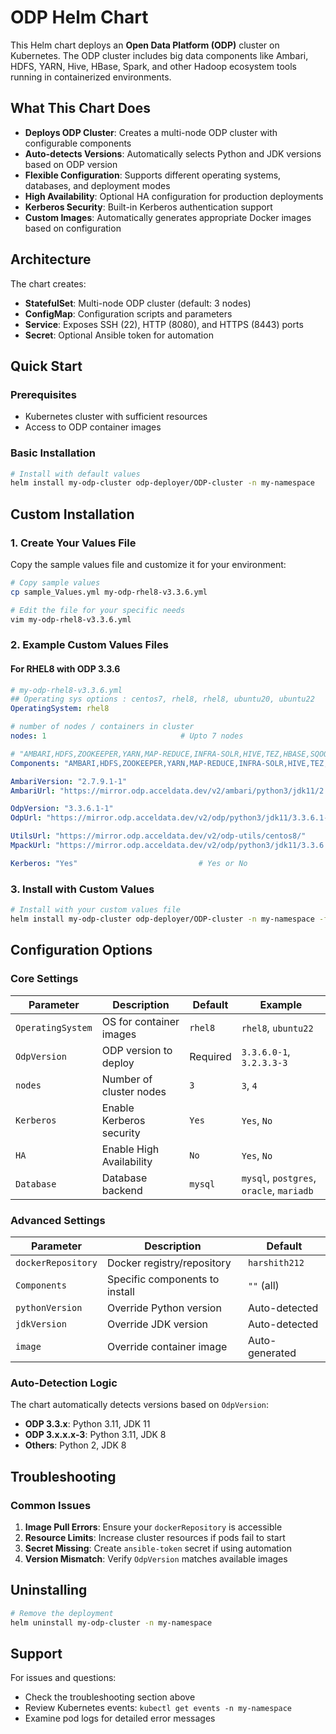 # ODP Helm Chart

This Helm chart deploys an **Open Data Platform (ODP)** cluster on Kubernetes. The ODP cluster includes big data components like Ambari, HDFS, YARN, Hive, HBase, Spark, and other Hadoop ecosystem tools running in containerized environments.

## What This Chart Does

- **Deploys ODP Cluster**: Creates a multi-node ODP cluster with configurable components
- **Auto-detects Versions**: Automatically selects Python and JDK versions based on ODP version
- **Flexible Configuration**: Supports different operating systems, databases, and deployment modes
- **High Availability**: Optional HA configuration for production deployments
- **Kerberos Security**: Built-in Kerberos authentication support
- **Custom Images**: Automatically generates appropriate Docker images based on configuration

## Architecture

The chart creates:
- **StatefulSet**: Multi-node ODP cluster (default: 3 nodes)
- **ConfigMap**: Configuration scripts and parameters
- **Service**: Exposes SSH (22), HTTP (8080), and HTTPS (8443) ports
- **Secret**: Optional Ansible token for automation

## Quick Start

### Prerequisites

- Kubernetes cluster with sufficient resources
- Access to ODP container images

### Basic Installation

```bash
# Install with default values
helm install my-odp-cluster odp-deployer/ODP-cluster -n my-namespace
```

## Custom Installation

### 1. Create Your Values File

Copy the sample values file and customize it for your environment:

```bash
# Copy sample values
cp sample_Values.yml my-odp-rhel8-v3.3.6.yml

# Edit the file for your specific needs
vim my-odp-rhel8-v3.3.6.yml
```

### 2. Example Custom Values Files

#### **For RHEL8 with ODP 3.3.6**
```yaml
# my-odp-rhel8-v3.3.6.yml
## Operating sys options : centos7, rhel8, rhel8, ubuntu20, ubuntu22
OperatingSystem: rhel8

# number of nodes / containers in cluster
nodes: 1                              # Upto 7 nodes

# "AMBARI,HDFS,ZOOKEEPER,YARN,MAP-REDUCE,INFRA-SOLR,HIVE,TEZ,HBASE,SQOOP,RANGER,RANGER-KMS,DRUID,SPARK2,OOZIE"
Components: "AMBARI,HDFS,ZOOKEEPER,YARN,MAP-REDUCE,INFRA-SOLR,HIVE,TEZ,HBASE,SQOOP,RANGER,RANGER-KMS,DRUID,OOZIE,IMPALA, HUE, SPARK3, KAFKA, KNOX, ZEPPELIN, HTTPFS,FLINK, KAFKA3, CRUISE_CONTROL3, IMPALA, PINOT, REGISTRY, AIRFLOW, NIFI, NIFI_REGISTRY, HUE"

AmbariVersion: "2.7.9.1-1"
AmbariUrl: "https://mirror.odp.acceldata.dev/v2/ambari/python3/jdk11/2.7.9.1-1/releases/rhel8/"

OdpVersion: "3.3.6.1-1"
OdpUrl: "https://mirror.odp.acceldata.dev/v2/odp/python3/jdk11/3.3.6.1-1/releases/rhel8/"

UtilsUrl: "https://mirror.odp.acceldata.dev/v2/odp-utils/centos8/"
MpackUrl: "https://mirror.odp.acceldata.dev/v2/odp/python3/jdk11/3.3.6.1-1/mpacks/"

Kerberos: "Yes"                           # Yes or No

```

### 3. Install with Custom Values

```bash
# Install with your custom values file
helm install my-odp-cluster odp-deployer/ODP-cluster -n my-namespace -f my-odp-rhel8-v3.3.6.yml
```

## Configuration Options

### Core Settings

| Parameter | Description | Default | Example |
|-----------|-------------|---------|---------|
| `OperatingSystem` | OS for container images | `rhel8` | `rhel8`, `ubuntu22` |
| `OdpVersion` | ODP version to deploy | Required | `3.3.6.0-1`, `3.2.3.3-3` |
| `nodes` | Number of cluster nodes | `3` | `3`, `4` |
| `Kerberos` | Enable Kerberos security | `Yes` | `Yes`, `No` |
| `HA` | Enable High Availability | `No` | `Yes`, `No` |
| `Database` | Database backend | `mysql` | `mysql`, `postgres`, `oracle`, `mariadb` |

### Advanced Settings

| Parameter | Description | Default |
|-----------|-------------|---------|
| `dockerRepository` | Docker registry/repository | `harshith212` |
| `Components` | Specific components to install | `""` (all) |
| `pythonVersion` | Override Python version | Auto-detected |
| `jdkVersion` | Override JDK version | Auto-detected |
| `image` | Override container image | Auto-generated |

### Auto-Detection Logic

The chart automatically detects versions based on `OdpVersion`:

- **ODP 3.3.x**: Python 3.11, JDK 11
- **ODP 3.x.x.x-3**: Python 3.11, JDK 8  
- **Others**: Python 2, JDK 8

## Troubleshooting

### Common Issues

1. **Image Pull Errors**: Ensure your `dockerRepository` is accessible
2. **Resource Limits**: Increase cluster resources if pods fail to start
3. **Secret Missing**: Create `ansible-token` secret if using automation
4. **Version Mismatch**: Verify `OdpVersion` matches available images


## Uninstalling

```bash
# Remove the deployment
helm uninstall my-odp-cluster -n my-namespace
```

## Support

For issues and questions:
- Check the troubleshooting section above
- Review Kubernetes events: `kubectl get events -n my-namespace`
- Examine pod logs for detailed error messages

